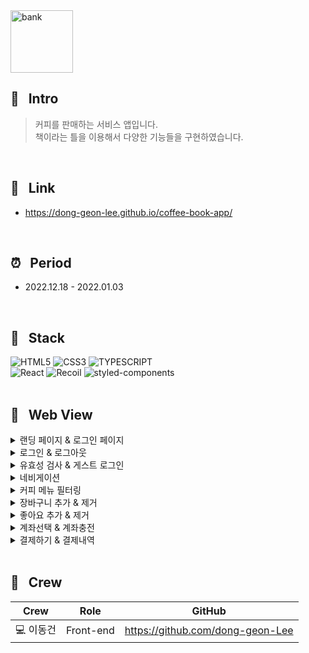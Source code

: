 <img width="100" height="100" alt="bank" src="https://user-images.githubusercontent.com/69576865/210367299-f930afa5-8a3a-4ab2-9bd5-77c8fb62fe62.png">

## :mag_right: &nbsp; Intro
> 커피를 판매하는 서비스 앱입니다.  
책이라는 틀을 이용해서 다양한 기능들을 구현하였습니다. 
<br/>

## :link: &nbsp; Link
- https://dong-geon-lee.github.io/coffee-book-app/
<br/>  

## :alarm_clock: &nbsp; Period
 - 2022.12.18 - 2022.01.03
<br/>

## :seedling: &nbsp; Stack  
![HTML5](https://img.shields.io/badge/HTML5-E34F26?style=for-the-badge&logo=HTML5&logoColor=fff)
![CSS3](https://img.shields.io/badge/CSS3-1572B6?style=for-the-badge&logo=CSS3&logoColor=fff)
![TYPESCRIPT](https://img.shields.io/badge/TypeScript-212121?style=for-the-badge&logo=TypeScript&logoColor=0A9EDC)  
![React](https://img.shields.io/badge/React-444444?style=for-the-badge&logo=React)
![Recoil](https://img.shields.io/badge/Recoil-00A4DC?style=for-the-badge&logo=Relay&logoColor=fff)
![styled-components](https://img.shields.io/badge/styled--Components-DB7093?style=for-the-badge&logo=styled-components&logoColor=fff)
<br/>
<br/>

## :eyes: &nbsp; Web View
<details>
<summary>랜딩 페이지 & 로그인 페이지</summary>  
<div markdown="1">
</div>
<img width="600" alt=""
 src="https://user-images.githubusercontent.com/69576865/210474883-9b735544-85bf-4190-abad-51919e84e8f7.gif">
</details>

<details>
<summary>로그인 & 로그아웃</summary>  
<div markdown="1">
</div>
<img width="600" alt=""
 src="https://user-images.githubusercontent.com/69576865/210475491-6168a7be-0b52-426c-b5c8-2b0c9eed2aee.gif">
</details>

<details>
<summary>유효성 검사 & 게스트 로그인</summary>  
<div markdown="1">
</div>
<img width="600" alt=""
 src="https://user-images.githubusercontent.com/69576865/210476028-1a503393-0995-4926-b4ed-7990d0c1bc85.gif">
</details>

<details>
<summary>네비게이션</summary>  
<div markdown="1">
</div>
<img width="600" alt=""
 src="https://user-images.githubusercontent.com/69576865/210476579-b71da3ba-9672-4e36-bf4c-c8b188a58d4e.gif">
</details>

<details>
<summary>커피 메뉴 필터링</summary>  
<div markdown="1">
</div>
<img width="600" alt=""
 src="https://user-images.githubusercontent.com/69576865/210476905-0ada2d37-9d52-494a-a395-c747d64f976f.gif">
</details>

<details>
<summary>장바구니 추가 & 제거</summary>  
<div markdown="1">
</div>
<img width="600" alt=""
 src="https://user-images.githubusercontent.com/69576865/210477930-4806f877-7a8d-4255-8ec5-a69c6d56226b.gif">
</details>

<details>
<summary>좋아요 추가 & 제거</summary>  
<div markdown="1">
</div>
<img width="600" alt=""
 src="https://user-images.githubusercontent.com/69576865/210478290-702bf118-b811-4150-b3dd-7de26acd9be4.gif">
</details>

<details>
<summary>계좌선택 & 계좌충전</summary>  
<div markdown="1">
</div>
<img width="600" alt=""
 src="https://user-images.githubusercontent.com/69576865/210479541-2abc4fdf-0a56-4740-a286-f56cb903b6f7.gif">
</details> 

<details>
<summary>결제하기 & 결제내역</summary>  
<div markdown="1">
</div>
<img width="600" alt=""
 src="https://user-images.githubusercontent.com/69576865/210479874-093b094a-6929-4c53-b0e3-2c9222212162.gif">
</details> 
</br>

## :bust_in_silhouette: &nbsp; Crew
Crew | Role | GitHub
----- | ----- | -----
💻 이동건 | Front-end | https://github.com/dong-geon-Lee
<br/>
